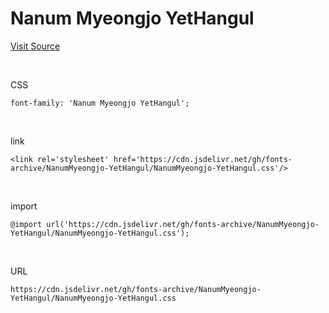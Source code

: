# Nanum Myeongjo YetHangul

[Visit Source](https://hangeul.naver.com/font)

&nbsp;

CSS

```
font-family: 'Nanum Myeongjo YetHangul';
```

&nbsp;

link

```
<link rel='stylesheet' href='https://cdn.jsdelivr.net/gh/fonts-archive/NanumMyeongjo-YetHangul/NanumMyeongjo-YetHangul.css'/>
```

&nbsp;

import

```
@import url('https://cdn.jsdelivr.net/gh/fonts-archive/NanumMyeongjo-YetHangul/NanumMyeongjo-YetHangul.css');
```

&nbsp;

URL

```
https://cdn.jsdelivr.net/gh/fonts-archive/NanumMyeongjo-YetHangul/NanumMyeongjo-YetHangul.css
```
